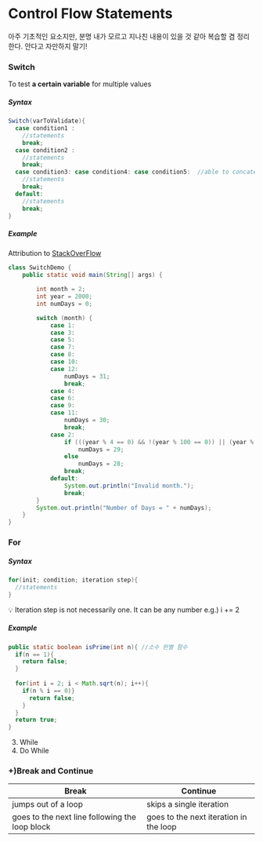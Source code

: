 # Control Flow Statements
아주 기초적인 요소지만, 분명 내가 모르고 지나친 내용이 있을 것 같아 복습할 겸 정리한다. 안다고 자만하지 말기! 

### Switch
To test **a certain variable** for multiple values

##### Syntax
```java
Switch(varToValidate){
  case condition1 :
    //statements
    break;
  case condition2 :
    //statements
    break;
  case condition3: case condition4: case condition5:  //able to concatenate! 
    //statements
    break;
  default:
    //statements
    break;
}
```

##### Example
Attribution to [StackOverFlow](https://stackoverflow.com/questions/16706716/using-two-values-for-one-switch-case-statement)
```java
class SwitchDemo {
    public static void main(String[] args) {

        int month = 2;
        int year = 2000;
        int numDays = 0;

        switch (month) {
            case 1:
            case 3:
            case 5:
            case 7:
            case 8:
            case 10:
            case 12:
                numDays = 31;
                break;
            case 4:
            case 6:
            case 9:
            case 11:
                numDays = 30;
                break;
            case 2:
                if (((year % 4 == 0) && !(year % 100 == 0)) || (year % 400 == 0))
                    numDays = 29;
                else
                    numDays = 28;
                break;
            default:
                System.out.println("Invalid month.");
                break;
        }
        System.out.println("Number of Days = " + numDays);
    }
}
```

### For
##### Syntax
```java
for(init; condition; iteration step){
  //statements
}
```
:bulb: Iteration step is not necessarily one. It can be any number e.g.) i += 2

##### Example
``` java
public static boolean isPrime(int n){ //소수 판별 함수 
  if(n == 1){
    return false;
  }
  
  for(int i = 2; i < Math.sqrt(n); i++){
    if(n % i == 0)}
      return false;
    }
  }
  return true;
}
```

3. While
4. Do While

### +)Break and Continue
Break|Continue
-----|-----
jumps out of a loop | skips a single iteration 
goes to the next line following the loop block | goes to the next iteration in the loop

